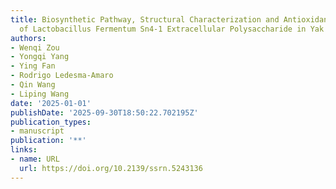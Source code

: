 ```yaml
---
title: Biosynthetic Pathway, Structural Characterization and Antioxidant Activity
  of Lactobacillus Fermentum Sn4-1 Extracellular Polysaccharide in Yak Yogurt
authors:
- Wenqi Zou
- Yongqi Yang
- Ying Fan
- Rodrigo Ledesma‐Amaro
- Qin Wang
- Liping Wang
date: '2025-01-01'
publishDate: '2025-09-30T18:50:22.702195Z'
publication_types:
- manuscript
publication: '**'
links:
- name: URL
  url: https://doi.org/10.2139/ssrn.5243136
---
```


